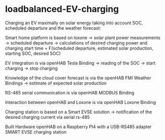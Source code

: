 # loadbalanced-EV-charging
Charging an EV maximally on solar energy taking into account SOC, scheduled departure and the weather forecast:

  Smart home platform is based on loxone
    -> solar plant power measurements
    -> scheduled departure
    -> calculations of desired charging power and charging start time = F(scheduled departure, estimated solar production, starting SOC, desired SOC)

  EV integration is via openHAB Tesla Binding
    -> reading of the SOC 
    -> start charging
    -> stop charging

  Knowledge of the cloud cover forecast is via the openHAB FMI Weather Bindings
    -> estimate of expected solar production

  RS-485 serial communication is via openHAB MODBUS Binding

  Interaction between openHAB and Loxone is via openHAB Loxone Binding

  Charging station is based on a Smart EVSE solution
    -> notification of the desired charging current via serial rs-485
    
Built Hardware 
  openHAB on a Raspberry PI4 with a USB-RS485 adapter
  SMART EVSE charging station
 


